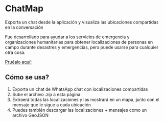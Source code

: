 # ChatMap

Exporta un chat desde la aplicación y visualiza las ubicaciones compartidas en la conversación

Fue desarrollado para ayudar a los servicios de emergencia y organizaciones humanitarias para obtener
localizaciones de personas en campo durante desastres y emergencias, pero puede usarse para
cualquier otra cosa.

[Pruéalo aquí!](https://hotosm.github.io/chatmap/)

## Cómo se usa?

1. Exporta un chat de WhatsApp chat con localizaciones compartidas
2. Sube el archivo .zip a esta página
3. Extraerá todas las localizaciones y las mostrará en un mapa, junto con el mensaje que le sigue a cada ubicación
4. Puedes también descargar las localizaciones + mensajes como un archivo GeoJSON

